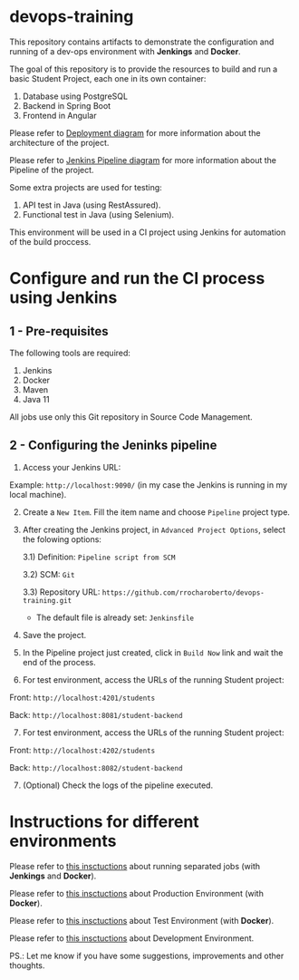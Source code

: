 # devops-training
This repository contains artifacts to demonstrate the configuration and running of a dev-ops environment with **Jenkings** and **Docker**.

The goal of this repository is to provide the resources to build and run a basic Student Project, each one in its own container:
1) Database using PostgreSQL
2) Backend in Spring Boot
3) Frontend in Angular

Please refer to [Deployment diagram](docs/DeploymentEnvironment.png) for more information about the architecture of the project.

Please refer to [Jenkins Pipeline diagram](docs/JenkinsPipeline.png) for more information about the Pipeline of the project.


Some extra projects are used for testing:
1) API test in Java (using RestAssured).
2) Functional test in Java (using Selenium).

This environment will be used in a CI project using Jenkins for automation of the build proccess.


# Configure and run the CI process using Jenkins

## 1 - Pre-requisites

The following tools are required:
1) Jenkins
2) Docker
3) Maven
4) Java 11

All jobs use only this Git repository in Source Code Management.

## 2 - Configuring the Jeninks pipeline

1) Access your Jenkins URL:

Example: `http://localhost:9090/` (in my case the Jenkins is running in my local machine).

2) Create a `New Item`. Fill the item name and choose `Pipeline` project type.

3) After creating the Jenkins project, in `Advanced Project Options`, select the folowing options:

    3.1) Definition: `Pipeline script from SCM`

    3.2) SCM: `Git`

    3.3) Repository URL: `https://github.com/rrocharoberto/devops-training.git`

    * The default file is already set: `Jenkinsfile`

4) Save the project.

5) In the Pipeline project just created, click in `Build Now` link and wait the end of the process.

6) For test environment, access the URLs of the running Student project:

Front: `http://localhost:4201/students`

Back: `http://localhost:8081/student-backend`

7) For test environment, access the URLs of the running Student project:

Front: `http://localhost:4202/students`

Back: `http://localhost:8082/student-backend`


7) (Optional) Check the logs of the pipeline executed.



# Instructions for different environments

Please refer to [this insctuctions](README-jobs.md) about running separated jobs (with **Jenkings** and **Docker**).

Please refer to [this insctuctions](README-prod.md) about Production Environment (with **Docker**).

Please refer to [this insctuctions](README-test.md) about Test Environment (with **Docker**).

Please refer to [this insctuctions](README-dev.md) about Development Environment.


PS.: Let me know if you have some suggestions, improvements and other thoughts.

